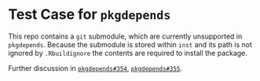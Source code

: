 # Test Case for `pkgdepends`

This repo contains a `git` submodule, which are currently unsupported in 
`pkgdepends`. Because the submodule is stored within `inst` and its path is
not ignored by `.Rbuildignore` the contents are required to install the package.

Further discussion in 
[`pkgdepends#354`](https://github.com/r-lib/pkgdepends/issues/354), 
[`pkgdepends#355`](https://github.com/r-lib/pkgdepends/pull/355).
